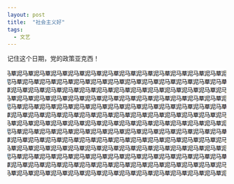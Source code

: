 ```yaml
---
layout: post
title:  "社会主义好"
tags:
  - 文艺
---
```


记住这个日期，党的政策亚克西！

![stop!](/files/2010/03/23/cnm.png)
